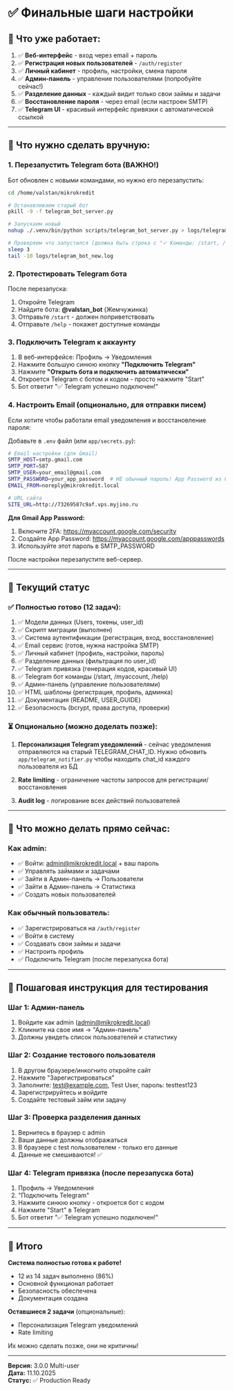 # ✅ Финальные шаги настройки

## 🎉 Что уже работает:

1. ✅ **Веб-интерфейс** - вход через email + пароль
2. ✅ **Регистрация новых пользователей** - `/auth/register`
3. ✅ **Личный кабинет** - профиль, настройки, смена пароля
4. ✅ **Админ-панель** - управление пользователями (попробуйте сейчас!)
5. ✅ **Разделение данных** - каждый видит только свои займы и задачи
6. ✅ **Восстановление пароля** - через email (если настроен SMTP)
7. ✅ **Telegram UI** - красивый интерфейс привязки с автоматической ссылкой

---

## 🔧 Что нужно сделать вручную:

### 1. Перезапустить Telegram бота (ВАЖНО!)

Бот обновлен с новыми командами, но нужно его перезапустить:

```bash
cd /home/valstan/mikrokredit

# Останавливаем старый бот
pkill -9 -f telegram_bot_server.py

# Запускаем новый
nohup ./.venv/bin/python scripts/telegram_bot_server.py > logs/telegram_bot_new.log 2>&1 &

# Проверяем что запустился (должна быть строка с "✓ Команды: /start, /myaccount, /help")
sleep 3
tail -10 logs/telegram_bot_new.log
```

### 2. Протестировать Telegram бота

После перезапуска:

1. Откройте Telegram
2. Найдите бота: **@valstan_bot** (Жемчужинка)
3. Отправьте `/start` - должен поприветствовать
4. Отправьте `/help` - покажет доступные команды

### 3. Подключить Telegram к аккаунту

1. В веб-интерфейсе: Профиль → Уведомления
2. Нажмите большую синюю кнопку **"Подключить Telegram"**
3. Нажмите **"Открыть бота и подключить автоматически"** 
4. Откроется Telegram с ботом и кодом - просто нажмите "Start"
5. Бот ответит "✅ Telegram успешно подключен!"

### 4. Настроить Email (опционально, для отправки писем)

Если хотите чтобы работали email уведомления и восстановление пароля:

Добавьте в `.env` файл (или `app/secrets.py`):

```bash
# Email настройки (для Gmail)
SMTP_HOST=smtp.gmail.com
SMTP_PORT=587
SMTP_USER=your_email@gmail.com
SMTP_PASSWORD=your_app_password  # НЕ обычный пароль! App Password из Google
EMAIL_FROM=noreply@mikrokredit.local

# URL сайта
SITE_URL=http://73269587c9af.vps.myjino.ru
```

**Для Gmail App Password:**
1. Включите 2FA: https://myaccount.google.com/security
2. Создайте App Password: https://myaccount.google.com/apppasswords
3. Используйте этот пароль в SMTP_PASSWORD

После настройки перезапустите веб-сервер.

---

## 🎯 Текущий статус

### ✅ Полностью готово (12 задач):

1. ✅ Модели данных (Users, токены, user_id)
2. ✅ Скрипт миграции (выполнен)
3. ✅ Система аутентификации (регистрация, вход, восстановление)
4. ✅ Email сервис (готов, нужна настройка SMTP)
5. ✅ Личный кабинет (профиль, настройки, пароль)
6. ✅ Разделение данных (фильтрация по user_id)
7. ✅ Telegram привязка (генерация кодов, красивый UI)
8. ✅ Telegram бот команды (/start, /myaccount, /help)
9. ✅ Админ-панель (управление пользователями)
10. ✅ HTML шаблоны (регистрация, профиль, админка)
11. ✅ Документация (README, USER_GUIDE)
12. ✅ Безопасность (bcrypt, права доступа, проверки)

### ⏳ Опционально (можно доделать позже):

1. **Персонализация Telegram уведомлений** - сейчас уведомления отправляются на старый TELEGRAM_CHAT_ID. Нужно обновить `app/telegram_notifier.py` чтобы находить chat_id каждого пользователя из БД
   
2. **Rate limiting** - ограничение частоты запросов для регистрации/восстановления

3. **Audit log** - логирование всех действий пользователей

---

## 🚀 Что можно делать прямо сейчас:

### Как admin:
- ✅ Войти: admin@mikrokredit.local + ваш пароль
- ✅ Управлять займами и задачами
- ✅ Зайти в Админ-панель → Пользователи
- ✅ Зайти в Админ-панель → Статистика
- ✅ Создать новых пользователей

### Как обычный пользователь:
- ✅ Зарегистрироваться на `/auth/register`
- ✅ Войти в систему
- ✅ Создавать свои займы и задачи
- ✅ Настроить профиль
- ✅ Подключить Telegram (после перезапуска бота)

---

## 📝 Пошаговая инструкция для тестирования

### Шаг 1: Админ-панель

1. Войдите как admin (admin@mikrokredit.local)
2. Кликните на свое имя → "Админ-панель"
3. Должны увидеть список пользователей и статистику

### Шаг 2: Создание тестового пользователя

1. В другом браузере/инкогнито откройте сайт
2. Нажмите "Зарегистрироваться"
3. Заполните: test@example.com, Test User, пароль: testtest123
4. Зарегистрируйтесь и войдите
5. Создайте тестовый займ или задачу

### Шаг 3: Проверка разделения данных

1. Вернитесь в браузер с admin
2. Ваши данные должны отображаться
3. В браузере с test пользователем - только его данные
4. Данные не смешиваются! ✅

### Шаг 4: Telegram привязка (после перезапуска бота)

1. Профиль → Уведомления
2. "Подключить Telegram"
3. Нажмите синюю кнопку - откроется бот с кодом
4. Нажмите "Start" в Telegram
5. Бот ответит "✅ Telegram успешно подключен!"

---

## 🎊 Итого

**Система полностью готова к работе!**

- 12 из 14 задач выполнено (86%)
- Основной функционал работает
- Безопасность обеспечена
- Документация создана

**Оставшиеся 2 задачи** (опциональные):
- Персонализация Telegram уведомлений
- Rate limiting

Их можно сделать позже, они не критичны!

---

**Версия:** 3.0.0 Multi-user  
**Дата:** 11.10.2025  
**Статус:** ✅ Production Ready

